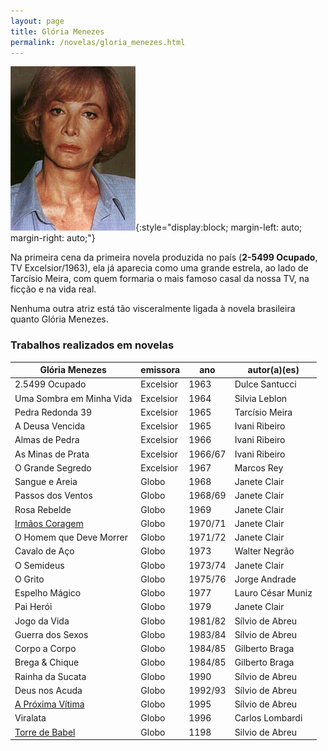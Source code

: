 ```yaml
---
layout: page
title: Glória Menezes
permalink: /novelas/gloria_menezes.html
---
```


![gloria menezes](/novelas/img/gloria_menezes.jpg){:style="display:block; margin-left: auto; margin-right: auto;"}

Na primeira cena da primeira novela produzida no país (**2-5499 Ocupado**, TV Excelsior/1963), ela já aparecia como uma grande estrela, ao lado de Tarcísio Meira, com quem formaria o mais famoso casal da nossa TV, na ficção e na vida real.

Nenhuma outra atriz está tão visceralmente ligada à novela brasileira quanto Glória Menezes.

### Trabalhos realizados em novelas

Glória Menezes | emissora | ano	| autor(a)(es)
-------------- | -------- | --- | ------------
2.5499 Ocupado | Excelsior | 1963 | Dulce Santucci
Uma Sombra em Minha Vida | Excelsior | 1964 | Silvia Leblon
Pedra Redonda 39 | Excelsior | 1965 | Tarcísio Meira
A Deusa Vencida | Excelsior | 1965 | Ivani Ribeiro
Almas de Pedra | Excelsior | 1966 | Ivani Ribeiro
As Minas de Prata | Excelsior | 1966/67 | Ivani Ribeiro
O Grande Segredo | Excelsior | 1967 | Marcos Rey
Sangue e Areia | Globo | 1968 | Janete Clair
Passos dos Ventos | Globo | 1968/69 | Janete Clair
Rosa Rebelde | Globo | 1969 | Janete Clair
[Irmãos Coragem](/novelas/irmaos_coragem.html) | Globo | 1970/71 | Janete Clair
O Homem que Deve Morrer | Globo | 1971/72 | Janete Clair
Cavalo de Aço | Globo | 1973 | Walter Negrão
O Semideus | Globo | 1973/74 | Janete Clair
O Grito | Globo | 1975/76 | Jorge Andrade
Espelho Mágico | Globo | 1977 | Lauro César Muniz
Pai Herói | Globo | 1979 | Janete Clair
Jogo da Vida | Globo | 1981/82 | Sílvio de Abreu
Guerra dos Sexos | Globo | 1983/84 | Sílvio de Abreu
Corpo a Corpo | Globo | 1984/85 | Gilberto Braga
Brega & Chique | Globo | 1984/85 | Gilberto Braga
Rainha da Sucata | Globo | 1990 | Sílvio de Abreu
Deus nos Acuda | Globo | 1992/93 | Sílvio de Abreu
[A Próxima Vítima](/novelas/a_proxima_vitima.html) | Globo | 1995 | Sílvio de Abreu
Viralata | Globo | 1996 | Carlos Lombardi
[Torre de Babel](/novelas/torre_de_babel.html) | Globo | 1198 | Silvio de Abreu